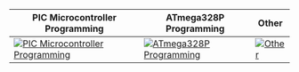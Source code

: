 | **PIC Microcontroller Programming**  | **ATmega328P Programming** | **Other** |
| ------------- | ------------- | ------------- |
| [![PIC Microcontroller Programming](https://img.youtube.com/vi/KSI6fzOPVz0/0.jpg)](https://www.youtube.com/watch?v=KSI6fzOPVz0&list=PLtuqBdbsL-DtSo1a9pS4sLkoaU3Or2pl3&index=1&ab_channel=BinderTronics "PIC Microcontroller Programming")  | [![ATmega328P Programming](https://img.youtube.com/vi/BHryCFw2U30/0.jpg)](https://www.youtube.com/watch?v=BHryCFw2U30&list=PLtuqBdbsL-DvbB6QAGgoGBAEsGuXfGFoF&ab_channel=BinderTronics "ATmega328P Programming") | [![Other](https://img.youtube.com/vi/3HPKCUJqcRU/0.jpg)](https://www.youtube.com/watch?v=3HPKCUJqcRU&list=PLtuqBdbsL-Dt53HHMKdjB6HPhTYqFmze-&ab_channel=BinderTronics "Other") |


